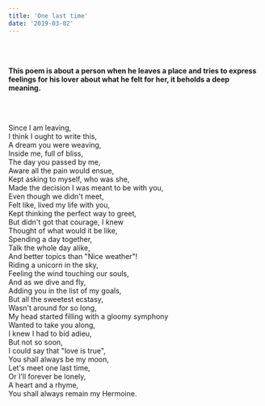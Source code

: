 ```yaml
---
title: 'One last time'
date: '2019-03-02'
---
```


<br>
<br>

**This poem is about a person when he leaves a place and tries to express feelings for his lover about what he felt for her, it beholds a deep meaning.**

<br>
<br>

Since I am leaving,<br>
I think I ought to write this,<br>
A dream you were weaving,<br>
Inside me, full of bliss,<br>
The day you passed by me,<br>
Aware all the pain would ensue,<br>
Kept asking to myself, who was she,<br>
Made the decision I was meant to be with you,<br>
Even though we didn't meet,<br>
Felt like, lived my life with you,<br>
Kept thinking the perfect way to greet,<br>
But didn't got that courage, I knew<br>
Thought of what would it be like,<br>
Spending a day together,<br>
Talk the whole day alike,<br>
And better topics than "Nice weather"!<br>
Riding a unicorn in the sky,<br>
Feeling the wind touching our souls,<br>
And as we dive and fly,<br>
Adding you in the list of my goals,<br>
But all the sweetest ecstasy,<br>
Wasn't around for so long,<br>
My head started filling with a gloomy symphony<br>
Wanted to take you along,<br>
I knew I had to bid adieu,<br>
But not so soon,<br>
I could say that "love is true",<br>
You shall always be my moon,<br>
Let's meet one last time,<br>
Or I'll forever be lonely,<br>
A heart and a rhyme,<br>
You shall always remain my Hermoine.
